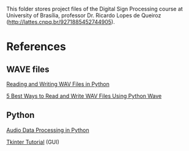 This folder stores project files of the Digital Sign Processing course at University of Brasília, professor Dr. Ricardo Lopes de Queiroz (http://lattes.cnpq.br/9271885452744905).

# References

## WAVE files
[Reading and Writing WAV Files in Python](https://realpython.com/python-wav-files/)

[5 Best Ways to Read and Write WAV Files Using Python Wave](https://blog.finxter.com/5-best-ways-to-read-and-write-wav-files-using-python-wave/)

## Python
[Audio Data Processing in Python](https://youtu.be/ZqpSb5p1xQo?si=dcprXBTX3etesee8)

[Tkinter Tutorial](https://www.pythontutorial.net/tkinter/) (GUI)
